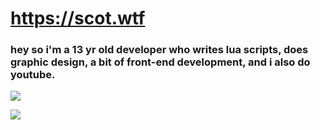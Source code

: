 # https://scot.wtf
### hey so i'm a 13 yr old developer who writes lua scripts, does graphic design, a bit of front-end development, and i also do youtube.

![](https://komarev.com/ghpvc/?username=specowos&color=39D353)

![](https://github-readme-stats.vercel.app/api/top-langs/?username=specowos&layout=compact&theme=dark&title_color=FEFEFE&icon_color=55D24B&text_color=FEFEFE&border_color=30363D&bg_color=0D1117)
